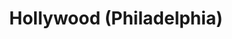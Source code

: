 ---
pid: llg67
title: Hollywood (Philadelphia)
location_transcription: Airport
coordinates: "[-75.254800762911, 39.874811307679]"
zipcode: 
gen_neighborhood: 
neighborhood: 
outside_phl: 
age: '15'
age_range: 13-19
instagram: 
image_file_name: llg_67.jpg
proposal_transcription: |-
  HOLLYWOOD

  (Welcome to Philadelphia)
topic: Pop Culture
topic_summary: 0, 0, 0
type: Sculpture Statue,Billboard
keywords_other: hollywood, hollywood sign
credit: JN
image_labels: 
twitter: 
facebook: 
permalink: "/monuments/llg67/"
layout: item-page
---